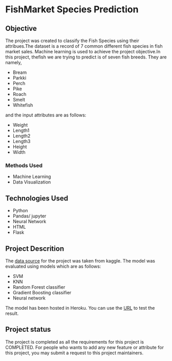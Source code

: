 # FishMarket Species Prediction

## Objective

The project was created to classify the Fish Species using their attribues.The dataset is a record of 7 common different fish species in fish market sales.
Machine learning is used to achieve the project objective.In this project, thefish we are trying to predict is of seven fish breeds. They are namely,

* Bream
* Parkki
* Perch
* Pike
* Roach
* Smelt
* Whitefish

and the input attributes are as follows:

* Weight
* Length1
* Length2
* Length3
* Height
* Width

### Methods Used

* Machine Learning
* Data Visualization

## Technologies Used

* Python
* Pandas/ jupyter
* Neural Network
* HTML
* Flask

## Project Descrition

The [data source](https://www.kaggle.com/aungpyaeap/fish-market) for the project was taken from kaggle.
The model was evaluated using models which are as follows:
* SVM
* KNN
* Random Forest classifier
* Gradient Boosting classifier
* Neural network

The model has been hosted in Heroku. You can use the [URL](https://fish-prediction-ml.herokuapp.com) to test the result.

## Project status
The project is completed as all the requirements for this project is COMPLETED. For people who wants to add any new feature or attribute for this project, you may submit a request
to this project maintainers.
